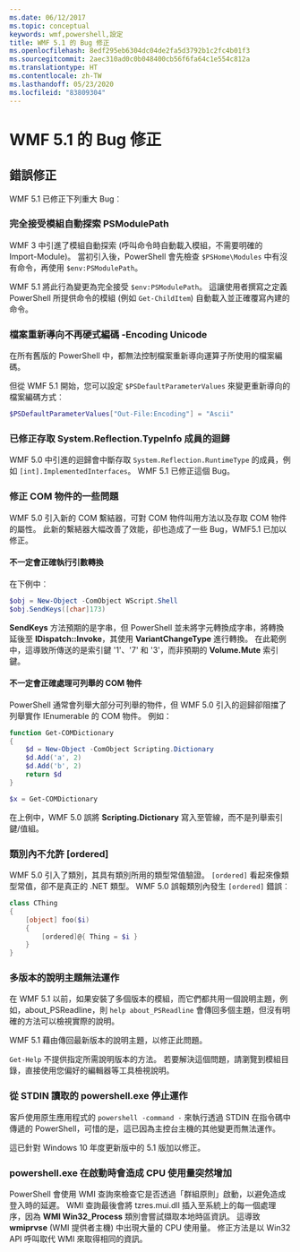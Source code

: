 ```yaml
---
ms.date: 06/12/2017
ms.topic: conceptual
keywords: wmf,powershell,設定
title: WMF 5.1 的 Bug 修正
ms.openlocfilehash: 8edf295eb6304dc04de2fa5d3792b1c2fc4b01f3
ms.sourcegitcommit: 2aec310ad0c0b048400cb56f6fa64c1e554c812a
ms.translationtype: HT
ms.contentlocale: zh-TW
ms.lasthandoff: 05/23/2020
ms.locfileid: "83809304"
---
```

# <a name="bug-fixes-in-wmf-51"></a>WMF 5.1 的 Bug 修正

## <a name="bug-fixes"></a>錯誤修正

WMF 5.1 已修正下列重大 Bug︰

### <a name="module-auto-discovery-fully-honors-psmodulepath"></a>完全接受模組自動探索 PSModulePath

WMF 3 中引進了模組自動探索 (呼叫命令時自動載入模組，不需要明確的 Import-Module)。 當初引入後，PowerShell 會先檢查 `$PSHome\Modules` 中有沒有命令，再使用 `$env:PSModulePath`。

WMF 5.1 將此行為變更為完全接受 `$env:PSModulePath`。 這讓使用者撰寫之定義 PowerShell 所提供命令的模組 (例如 `Get-ChildItem`) 自動載入並正確覆寫內建的命令。

### <a name="file-redirection-no-longer-hard-codes--encoding-unicode"></a>檔案重新導向不再硬式編碼 -Encoding Unicode

在所有舊版的 PowerShell 中，都無法控制檔案重新導向運算子所使用的檔案編碼。

但從 WMF 5.1 開始，您可以設定 `$PSDefaultParameterValues` 來變更重新導向的檔案編碼方式︰

```powershell
$PSDefaultParameterValues["Out-File:Encoding"] = "Ascii"
```

### <a name="fixed-a-regression-in-accessing-members-of-systemreflectiontypeinfo"></a>已修正存取 System.Reflection.TypeInfo 成員的迴歸

WMF 5.0 中引進的迴歸會中斷存取 `System.Reflection.RuntimeType` 的成員，例如 `[int].ImplementedInterfaces`。 WMF 5.1 已修正這個 Bug。

### <a name="fixed-some-issues-with-com-objects"></a>修正 COM 物件的一些問題

WMF 5.0 引入新的 COM 繫結器，可對 COM 物件叫用方法以及存取 COM 物件的屬性。 此新的繫結器大幅改善了效能，卻也造成了一些 Bug，WMF5.1 已加以修正。

#### <a name="argument-conversions-were-not-always-performed-correctly"></a>不一定會正確執行引數轉換

在下例中︰

```powershell
$obj = New-Object -ComObject WScript.Shell
$obj.SendKeys([char]173)
```

**SendKeys** 方法預期的是字串，但 PowerShell 並未將字元轉換成字串，將轉換延後至 **IDispatch::Invoke**，其使用 **VariantChangeType** 進行轉換。 在此範例中，這導致所傳送的是索引鍵 '1'、'7' 和 '3'，而非預期的 **Volume.Mute** 索引鍵。

#### <a name="enumerable-com-objects-not-always-handled-correctly"></a>不一定會正確處理可列舉的 COM 物件

PowerShell 通常會列舉大部分可列舉的物件，但 WMF 5.0 引入的迴歸卻阻擋了列舉實作 IEnumerable 的 COM 物件。 例如：

```powershell
function Get-COMDictionary
{
    $d = New-Object -ComObject Scripting.Dictionary
    $d.Add('a', 2)
    $d.Add('b', 2)
    return $d
}

$x = Get-COMDictionary
```

在上例中，WMF 5.0 誤將 **Scripting.Dictionary** 寫入至管線，而不是列舉索引鍵/值組。

### <a name="ordered-was-not-allowed-inside-classes"></a>類別內不允許 [ordered]

WMF 5.0 引入了類別，其具有類別所用的類型常值驗證。 `[ordered]` 看起來像類型常值，卻不是真正的 .NET 類型。 WMF 5.0 誤報類別內發生 `[ordered]` 錯誤︰

```powershell
class CThing
{
    [object] foo($i)
    {
        [ordered]@{ Thing = $i }
    }
}
```

### <a name="help-on-about-topics-with-multiple-versions-does-not-work"></a>多版本的說明主題無法運作

在 WMF 5.1 以前，如果安裝了多個版本的模組，而它們都共用一個說明主題，例如，about_PSReadline，則 `help about_PSReadline` 會傳回多個主題，但沒有明確的方法可以檢視實際的說明。

WMF 5.1 藉由傳回最新版本的說明主題，以修正此問題。

`Get-Help` 不提供指定所需說明版本的方法。 若要解決這個問題，請瀏覽到模組目錄，直接使用您偏好的編輯器等工具檢視說明。

### <a name="powershellexe-reading-from-stdin-stopped-working"></a>從 STDIN 讀取的 powershell.exe 停止運作

客戶使用原生應用程式的 `powershell -command -` 來執行透過 STDIN 在指令碼中傳遞的 PowerShell，可惜的是，這已因為主控台主機的其他變更而無法運作。

這已針對 Windows 10 年度更新版中的 5.1 版加以修正。

### <a name="powershellexe-creates-spike-in-cpu-usage-on-startup"></a>powershell.exe 在啟動時會造成 CPU 使用量突然增加

PowerShell 會使用 WMI 查詢來檢查它是否透過「群組原則」啟動，以避免造成登入時的延遲。 WMI 查詢最後會將 tzres.mui.dll 插入至系統上的每一個處理序，因為 **WMI Win32_Process** 類別會嘗試擷取本地時區資訊。 這導致 **wmiprvse** (WMI 提供者主機) 中出現大量的 CPU 使用量。 修正方法是以 Win32 API 呼叫取代 WMI 來取得相同的資訊。
